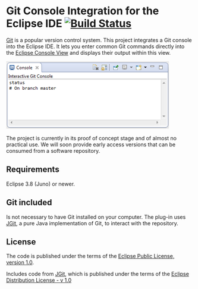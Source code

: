 Git Console Integration for the Eclipse IDE [![Build Status](https://travis-ci.org/rherrmann/gonsole.png)](https://travis-ci.org/rherrmann/gonsole)
======

[Git](http://http://git-scm.com/) is a popular version control system.  This project integrates a Git console into
the Eclipse IDE. It lets you enter common Git commands directly into the [Eclipse Console View](http://help.eclipse.org/kepler/index.jsp?topic=%2Forg.eclipse.jdt.doc.user%2Freference%2Fviews%2Fconsole%2Fref-console_view.htm) and displays their output within this view.

![](readme-screenshot.png)

The project is currently in its proof of concept stage and of almost no practical use. We will soon provide early access versions that can be consumed from a software repository.

<!--- 
??? TBD:
* Screenshot 
* Link to project page: Please see the [project page](http://.../) for details on features and usage. 
* ([Published on Eclipse Marketplace](<???TBD marketplace url>))
--->


Requirements
------------

Eclipse 3.8 (Juno) or newer.


Git included
---------------

Is not necessary to have Git installed on your computer. The plug-in uses [JGit](https://eclipse.org/jgit/), a pure Java implementation of Git, to interact with the repository. 


<!---
Installation
------------

Install from this Eclipse update site: ???TBD
--->

License
-------

The code is published under the terms of the [Eclipse Public License, version 1.0](http://www.eclipse.org/legal/epl-v10.html).

Includes code from [JGit](https://eclipse.org/jgit/), which is published under the terms of the [Eclipse Distribution License - v 1.0](http://www.eclipse.org/org/documents/edl-v10.php)

